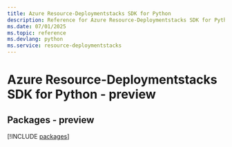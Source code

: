 ```yaml
---
title: Azure Resource-Deploymentstacks SDK for Python
description: Reference for Azure Resource-Deploymentstacks SDK for Python
ms.date: 07/01/2025
ms.topic: reference
ms.devlang: python
ms.service: resource-deploymentstacks
---
```

# Azure Resource-Deploymentstacks SDK for Python - preview
## Packages - preview
[!INCLUDE [packages](resource-deploymentstacks-index.md)]